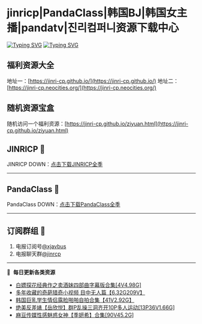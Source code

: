 # jinricp|PandaClass|韩国BJ|韩国女主播|pandatv|진리컴퍼니资源下载中心   
[![Typing SVG](https://readme-typing-svg.herokuapp.com?font=Fira+Code&pause=1000&center=true&vCenter=true&random=true&width=435&lines=所有链接都需要翻墙访问)](https://jinri-cp.neocities.org/free.html)
[![Typing SVG](https://readme-typing-svg.herokuapp.com?font=Fira+Code&pause=1000&center=true&vCenter=true&random=true&width=435&lines=点击进入福利资源下载中心)](https://pandaclass.neocities.org/)
## 福利资源大全
地址一：[https://jinri-cp.github.io/](https://jinri-cp.github.io/)
地址二：[https://jinri-cp.neocities.org/](https://jinri-cp.neocities.org/)
## 随机资源宝盒
随机访问一个福利资源：[https://jinri-cp.github.io/ziyuan.html](https://jinri-cp.github.io/ziyuan.html)
## JINRICP 👋   
JINRICP DOWN：[点击下载JINRICP全季](https://mypikpak.com/s/VODz7HXQoqcX0UrvaXfDtFoPo1)
****
## PandaClass 💯   
PandaClass DOWN：[点击下载PandaClass全季](https://mypikpak.com/s/VOKOTZkoEnkyvCnELVSquM97o1)   
****
## 订阅群组 🔞
1. 电报订阅号[@xjavbus](https://t.me/xjavbus)
2. 电报聊天群[@jinrcp](https://t.me/jinrcp)
**** 
📕 &nbsp;**每日更新各类资源**
<!-- BLOG-POST-LIST:START -->
- [白嫖探花经典作之卖酒妹四部曲字幕版合集[4V4.98G]](https://fuli.rulel.com/561.html)
- [多年收藏的奇葩猎奇小视频 目中无人篇【6.32G209V】](https://fuli.rulel.com/560.html)
- [韩国巨乳学生情侣露脸啪啪自拍合集【41V2.92G】](https://fuli.rulel.com/559.html)
- [绝美反差婊【岳欣悦】群P乱操三洞齐开10P多人运动[13P36V1.66G]](https://fuli.rulel.com/557.html)
- [麻豆传媒性感魅惑女神【季妍希】合集[90V45.2G]](https://fuli.rulel.com/556.html)
<!-- BLOG-POST-LIST:END -->

